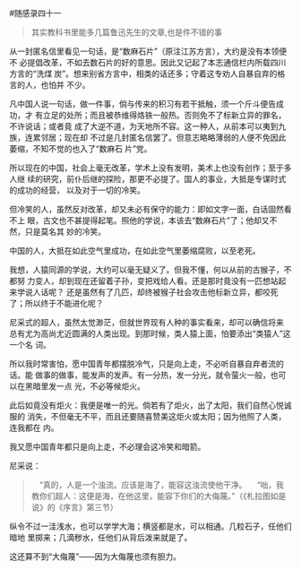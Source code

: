 #随感录四十一

>其实教科书里能多几篇鲁迅先生的文章,也是件不错的事

从一封匿名信里看见一句话，是“数麻石片”（原注江苏方言），大约是没有本领便不
必提倡改革，不如去数石片的好的意思。因此又记起了本志通信栏内所载四川方言的“洗煤
炭”。想来别省方言中，相类的话还多；守着这专劝人自暴自弃的格言的人，也怕并
不少。

凡中国人说一句话，做一件事，倘与传来的积习有若干抵触，须一个斤斗便告成功，才
有立足的处所；而且被恭维得烙铁一般热。否则免不了标新立异的罪名，不许说话；或者竟
成了大逆不道，为天地所不容。这一种人，从前本可以夷到九族，连累邻居；现在却
不过是几封匿名信罢了。但意志略略薄弱的人便不免因此萎缩，不知不觉的也入了“数麻石
片”党。

所以现在的中国，社会上毫无改革，学术上没有发明，美术上也没有创作；至于多人继
续的研究，前仆后继的探险，那更不必提了。国人的事业，大抵是专谋时式的成功的经营，
以及对于一切的冷笑。

但冷笑的人，虽然反对改革，却又未必有保守的能力：即如文字一面，白话固然看不上
眼，古文也不甚提得起笔。照他的学说，本该去“数麻石片”了；他却又不然，只是莫名其
妙的冷笑。

中国的人，大抵在如此空气里成功，在如此空气里萎缩腐败，以至老死。

我想，人猿同源的学说，大约可以毫无疑义了。但我不懂，何以从前的古猴子，不都努
力变人，却到现在还留着子孙，变把戏给人看。还是那时竟没有一匹想站起来学说人话呢？
还是虽然有了几匹，却终被猴子社会攻击他标新立异，都咬死了；所以终于不能进化呢？

尼采式的超人，虽然太觉渺茫，但就世界现有人种的事实看来，却可以确信将来
总有尤为高尚尤近圆满的人类出现。到那时候，类人猿上面，怕要添出“类猿人”这一个名
词。

所以我时常害怕，愿中国青年都摆脱冷气，只是向上走，不必听自暴自弃者流的话。能
做事的做事，能发声的发声。有一分热，发一分光，就令萤火一般，也可以在黑暗里发一点
光，不必等候炬火。

此后如竟没有炬火：我便是唯一的光。倘若有了炬火，出了太阳，我们自然心悦诚服的
消失，不但毫无不平，而且还要随喜赞美这炬火或太阳；因为他照了人类，连我都在
内。

我又愿中国青年都只是向上走，不必理会这冷笑和暗箭。

尼采说：
>　“真的，人是一个浊流。应该是海了，能容这浊流使他干净。
　“咄，我教你们超人：这便是海，在他这里，能容下你们的大侮蔑。”（《札拉图如是说》的《序言》第三节）

纵令不过一洼浅水，也可以学学大海；横竖都是水，可以相通。几粒石子，任他们暗地
里掷来；几滴秽水，任他们从背后泼来就是了。

这还算不到“大侮蔑”——因为大侮蔑也须有胆力。

